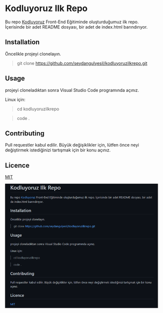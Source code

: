 # Kodluyoruz Ilk Repo

Bu repo [Kodluyoruz](https://www.kodluyoruz.com) Front-End Eğitiminde oluşturduğumuz ilk repo. İçerisinde bir adet README dosyası, bir adet de index.html barındırıyor.

## Installation

Öncelikle projeyi clonelayın.
> git clone https://github.com/seydangulyesil/kodluyoruzilkrepo.git

## Usage

projeyi cloneladıktan sonra Visual Studio Code programında açınız.

Linux için:
> cd kodluyoruzilkrepo

>code .

## Contributing

Pull requestler kabul edilir. Büyük değişiklikler için, lütfen önce neyi değiştirmek istediğinizi tartışmak için bir konu açınız.

## Licence
 [MIT](https://www.mit.edu/)
 
 ![Proje Resmi](https://github.com/seydangulyesil/kodluyoruzilkrepo/blob/8ae1228d1406c5e96eef0c3965bdf4e81656ae7e/kodluyoruzilkrepo.png)
 